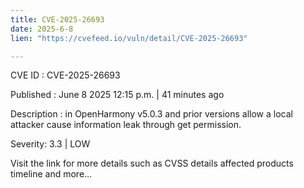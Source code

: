 ```yaml
---
title: CVE-2025-26693
date: 2025-6-8
lien: "https://cvefeed.io/vuln/detail/CVE-2025-26693"

---
```


CVE ID : CVE-2025-26693

Published :  June 8
2025
12:15 p.m. | 41 minutes ago

Description : in OpenHarmony v5.0.3 and prior versions allow a local attacker cause information leak through get permission.

Severity: 3.3 | LOW

Visit the link for more details
such as CVSS details
affected products
timeline
and more...
